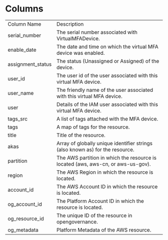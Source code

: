 # Columns  

<table>
	<tr><td>Column Name</td><td>Description</td></tr>
	<tr><td>serial_number</td><td>The serial number associated with VirtualMFADevice.</td></tr>
	<tr><td>enable_date</td><td>The date and time on which the virtual MFA device was enabled.</td></tr>
	<tr><td>assignment_status</td><td>The status (Unassigned or Assigned) of the device.</td></tr>
	<tr><td>user_id</td><td>The user id of the user associated with this virtual MFA device.</td></tr>
	<tr><td>user_name</td><td>The friendly name of the user associated with this virtual MFA device.</td></tr>
	<tr><td>user</td><td>Details of the IAM user associated with this virtual MFA device.</td></tr>
	<tr><td>tags_src</td><td>A list of tags attached with the MFA device.</td></tr>
	<tr><td>tags</td><td>A map of tags for the resource.</td></tr>
	<tr><td>title</td><td>Title of the resource.</td></tr>
	<tr><td>akas</td><td>Array of globally unique identifier strings (also known as) for the resource.</td></tr>
	<tr><td>partition</td><td>The AWS partition in which the resource is located (aws, aws-cn, or aws-us-gov).</td></tr>
	<tr><td>region</td><td>The AWS Region in which the resource is located.</td></tr>
	<tr><td>account_id</td><td>The AWS Account ID in which the resource is located.</td></tr>
	<tr><td>og_account_id</td><td>The Platform Account ID in which the resource is located.</td></tr>
	<tr><td>og_resource_id</td><td>The unique ID of the resource in opengovernance.</td></tr>
	<tr><td>og_metadata</td><td>Platform Metadata of the AWS resource.</td></tr>
</table>